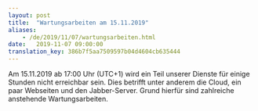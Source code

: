 ```yaml
---
layout: post
title:  "Wartungsarbeiten am 15.11.2019"
aliases:
    - /de/2019/11/07/wartungsarbeiten.html
date:   2019-11-07 09:00:00
translation_key: 386b7f5aa7509597b04d4604cb635444
---
```


Am 15.11.2019 ab 17:00 Uhr (UTC+1) wird ein Teil unserer Dienste für einige Stunden nicht erreichbar sein. Dies betrifft unter anderem die Cloud, ein paar Webseiten und den Jabber-Server. Grund hierfür sind zahlreiche anstehende Wartungsarbeiten.
